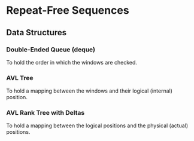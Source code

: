 # Repeat-Free Sequences

## Data Structures
### Double-Ended Queue (deque)
To hold the order in which the windows are checked.

### AVL Tree
To hold a mapping between the windows and their logical (internal) position.

<!--
### Fenwick Tree
To hold a mapping between the logical positions and the physical (actual) positions.
-->

### AVL Rank Tree with Deltas
To hold a mapping between the logical positions and the physical (actual) positions.

